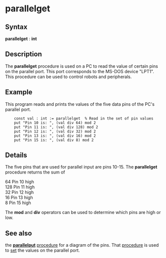 
# parallelget

## Syntax
**parallelget** : **int**

## Description
The **parallelget** procedure is used on a PC to read the value of certain pins on the parallel port. This port corresponds to the MS-DOS device "LPT1". This procedure can be used to control robots and peripherals.


## Example
This program reads and prints the values of the five data pins of the PC's parallel port.

        const val : int := parallelget  % Read in the set of pin values
        put "Pin 10 is: ", (val div 64) mod 2
        put "Pin 11 is: ", (val div 128) mod 2
        put "Pin 12 is: ", (val div 32) mod 2
        put "Pin 13 is: ", (val div 16) mod 2
        put "Pin 15 is: ", (val div 8) mod 2
## Details
The five pins that are used for parallel input are pins 10-15. The **parallelget** procedure returns the sum of 


64    Pin 10 high  
128   Pin 11 high   
32    Pin 12 high   
16    Pin 13 high   
8    Pin 15 high  


The **mod** and **div** operators can be used to determine which pins are high or low. 


## See also
the **[parallelput](parallelput.html)** [procedure](procedure.html) for a diagram of the pins. That [procedure](procedure.html) is used to [set](set.html) the values on the parallel port.

